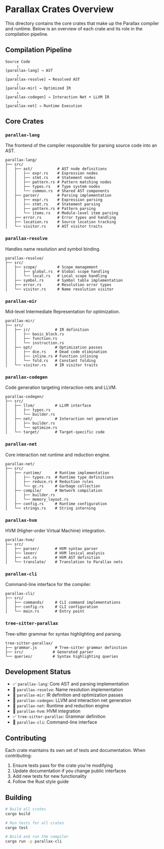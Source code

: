# Parallax Crates Overview

This directory contains the core crates that make up the Parallax compiler and runtime. Below is an overview of each crate and its role in the compilation pipeline.

## Compilation Pipeline

```
Source Code
     ↓
[parallax-lang] → AST
     ↓
[parallax-resolve] → Resolved AST
     ↓
[parallax-mir] → Optimized IR
     ↓
[parallax-codegen] → Interaction Net + LLVM IR
     ↓
[parallax-net] → Runtime Execution
```

## Core Crates

### `parallax-lang`
The frontend of the compiler responsible for parsing source code into an AST.

```
parallax-lang/
├── src/
│   ├── ast/           # AST node definitions
│   │   ├── expr.rs    # Expression nodes
│   │   ├── stmt.rs    # Statement nodes
│   │   ├── pattern.rs # Pattern matching nodes
│   │   ├── types.rs   # Type system nodes
│   │   └── common.rs  # Shared AST components
│   ├── parser/        # Parsing implementation
│   │   ├── expr.rs    # Expression parsing
│   │   ├── stmt.rs    # Statement parsing
│   │   ├── pattern.rs # Pattern parsing
│   │   └── items.rs   # Module-level item parsing
│   ├── error.rs       # Error types and handling
│   ├── location.rs    # Source location tracking
│   └── visitor.rs     # AST visitor traits
```

### `parallax-resolve`
Handles name resolution and symbol binding.

```
parallax-resolve/
├── src/
│   ├── scope/         # Scope management
│   │   ├── global.rs  # Global scope handling
│   │   └── local.rs   # Local scope handling
│   ├── symbol.rs      # Symbol table implementation
│   ├── error.rs       # Resolution error types
│   └── visitor.rs     # Name resolution visitor
```

### `parallax-mir`
Mid-level Intermediate Representation for optimization.

```
parallax-mir/
├── src/
│   ├── ir/           # IR definition
│   │   ├── basic_block.rs
│   │   ├── function.rs
│   │   └── instruction.rs
│   ├── opt/          # Optimization passes
│   │   ├── dce.rs    # Dead code elimination
│   │   ├── inline.rs # Function inlining
│   │   └── fold.rs   # Constant folding
│   └── visitor.rs    # IR visitor traits
```

### `parallax-codegen`
Code generation targeting interaction nets and LLVM.

```
parallax-codegen/
├── src/
│   ├── llvm/         # LLVM interface
│   │   ├── types.rs
│   │   └── builder.rs
│   ├── net/          # Interaction net generation
│   │   ├── builder.rs
│   │   └── optimize.rs
│   └── target/       # Target-specific code
```

### `parallax-net`
Core interaction net runtime and reduction engine.

```
parallax-net/
├── src/
│   ├── runtime/      # Runtime implementation
│   │   ├── types.rs  # Runtime type definitions
│   │   ├── reduce.rs # Reduction rules
│   │   └── gc.rs     # Garbage collection
│   ├── compile/      # Network compilation
│   │   ├── builder.rs
│   │   └── memory_layout.rs
│   ├── config.rs     # Runtime configuration
│   └── strings.rs    # String interning
```

### `parallax-hvm`
HVM (Higher-order Virtual Machine) integration.

```
parallax-hvm/
├── src/
│   ├── parser/       # HVM syntax parser
│   ├── lexer/        # HVM lexical analysis
│   ├── ast.rs        # HVM AST definition
│   └── translate/    # Translation to Parallax nets
```

### `parallax-cli`
Command-line interface for the compiler.

```
parallax-cli/
├── src/
│   ├── commands/     # CLI command implementations
│   ├── config.rs     # CLI configuration
│   └── main.rs       # Entry point
```

### `tree-sitter-parallax`
Tree-sitter grammar for syntax highlighting and parsing.

```
tree-sitter-parallax/
├── grammar.js        # Tree-sitter grammar definition
├── src/             # Generated parser
└── queries/         # Syntax highlighting queries
```

## Development Status

- ✅ `parallax-lang`: Core AST and parsing implementation
- 🚧 `parallax-resolve`: Name resolution implementation
- 🚧 `parallax-mir`: IR definition and optimization passes
- 🚧 `parallax-codegen`: LLVM and interaction net generation
- 🚧 `parallax-net`: Runtime and reduction engine
- 🚧 `parallax-hvm`: HVM integration
- ✅ `tree-sitter-parallax`: Grammar definition
- 🚧 `parallax-cli`: Command-line interface

## Contributing

Each crate maintains its own set of tests and documentation. When contributing:

1. Ensure tests pass for the crate you're modifying
2. Update documentation if you change public interfaces
3. Add new tests for new functionality
4. Follow the Rust style guide

## Building

```bash
# Build all crates
cargo build

# Run tests for all crates
cargo test

# Build and run the compiler
cargo run -p parallax-cli
``` 